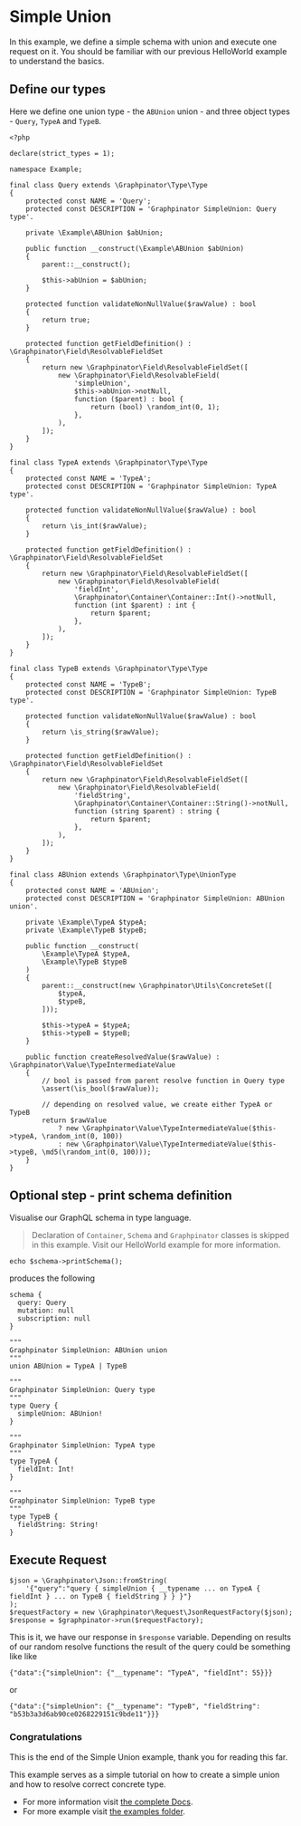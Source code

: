 # Simple Union

In this example, we define a simple schema with union and execute one request on it.
You should be familiar with our previous HelloWorld example to understand the basics.

## Define our types

Here we define one union type - the `ABUnion` union - and three object types - `Query`, `TypeA` and `TypeB`.

```
<?php

declare(strict_types = 1);

namespace Example;

final class Query extends \Graphpinator\Type\Type
{
    protected const NAME = 'Query';
    protected const DESCRIPTION = 'Graphpinator SimpleUnion: Query type'.

    private \Example\ABUnion $abUnion;
    
    public function __construct(\Example\ABUnion $abUnion) 
    {
        parent::__construct();
    
        $this->abUnion = $abUnion;
    }

    protected function validateNonNullValue($rawValue) : bool
    {
        return true;
    }

    protected function getFieldDefinition() : \Graphpinator\Field\ResolvableFieldSet
    {
        return new \Graphpinator\Field\ResolvableFieldSet([
            new \Graphpinator\Field\ResolvableField(
                'simpleUnion',
                $this->abUnion->notNull,
                function ($parent) : bool {
                    return (bool) \random_int(0, 1);
                },
            ),
        ]);
    }
}

final class TypeA extends \Graphpinator\Type\Type
{
    protected const NAME = 'TypeA';
    protected const DESCRIPTION = 'Graphpinator SimpleUnion: TypeA type'.

    protected function validateNonNullValue($rawValue) : bool
    {
        return \is_int($rawValue);
    }

    protected function getFieldDefinition() : \Graphpinator\Field\ResolvableFieldSet
    {
        return new \Graphpinator\Field\ResolvableFieldSet([
            new \Graphpinator\Field\ResolvableField(
                'fieldInt',
                \Graphpinator\Container\Container::Int()->notNull,
                function (int $parent) : int {
                    return $parent;
                },
            ),
        ]);
    }
}

final class TypeB extends \Graphpinator\Type\Type
{
    protected const NAME = 'TypeB';
    protected const DESCRIPTION = 'Graphpinator SimpleUnion: TypeB type'.

    protected function validateNonNullValue($rawValue) : bool
    {
        return \is_string($rawValue);
    }

    protected function getFieldDefinition() : \Graphpinator\Field\ResolvableFieldSet
    {
        return new \Graphpinator\Field\ResolvableFieldSet([
            new \Graphpinator\Field\ResolvableField(
                'fieldString',
                \Graphpinator\Container\Container::String()->notNull,
                function (string $parent) : string {
                    return $parent;
                },
            ),
        ]);
    }
}

final class ABUnion extends \Graphpinator\Type\UnionType
{
    protected const NAME = 'ABUnion';
    protected const DESCRIPTION = 'Graphpinator SimpleUnion: ABUnion union'.

    private \Example\TypeA $typeA;
    private \Example\TypeB $typeB;

    public function __construct(
        \Example\TypeA $typeA,
        \Example\TypeB $typeB
    )
    {
        parent::__construct(new \Graphpinator\Utils\ConcreteSet([
            $typeA,
            $typeB,
        ]));

        $this->typeA = $typeA;
        $this->typeB = $typeB;
    }

    public function createResolvedValue($rawValue) : \Graphpinator\Value\TypeIntermediateValue
    {
        // bool is passed from parent resolve function in Query type
        \assert(\is_bool($rawValue));

        // depending on resolved value, we create either TypeA or TypeB
        return $rawValue
            ? new \Graphpinator\Value\TypeIntermediateValue($this->typeA, \random_int(0, 100))
            : new \Graphpinator\Value\TypeIntermediateValue($this->typeB, \md5(\random_int(0, 100)));
    }
}
```

## Optional step - print schema definition

Visualise our GraphQL schema in type language.

> Declaration of `Container`, `Schema` and `Graphpinator` classes is skipped in this example. Visit our HelloWorld example for more information.

```
echo $schema->printSchema();
```

produces the following

```
schema {
  query: Query
  mutation: null
  subscription: null
}

"""
Graphpinator SimpleUnion: ABUnion union
"""
union ABUnion = TypeA | TypeB

"""
Graphpinator SimpleUnion: Query type
"""
type Query {
  simpleUnion: ABUnion!
}

"""
Graphpinator SimpleUnion: TypeA type
"""
type TypeA {
  fieldInt: Int!
}

"""
Graphpinator SimpleUnion: TypeB type
"""
type TypeB {
  fieldString: String!
}
```

## Execute Request

```
$json = \Graphpinator\Json::fromString(
    '{"query":"query { simpleUnion { __typename ... on TypeA { fieldInt } ... on TypeB { fieldString } } }"}
);
$requestFactory = new \Graphpinator\Request\JsonRequestFactory($json);
$response = $graphpinator->run($requestFactory);
```

This is it, we have our response in `$response` variable. Depending on results of our random resolve functions the result of the query could be something like like

```
{"data":{"simpleUnion": {"__typename": "TypeA", "fieldInt": 55}}}
```

or

```
{"data":{"simpleUnion": {"__typename": "TypeB", "fieldString": "b53b3a3d6ab90ce0268229151c9bde11"}}}
```

### Congratulations

This is the end of the Simple Union example, thank you for reading this far.

This example serves as a simple tutorial on how to create a simple union and how to resolve correct concrete type. 
- For more information visit [the complete Docs](https://github.com/infinityloop-dev/graphpinator/blob/master/docs/README.md).
- For more example visit [the examples folder](https://github.com/infinityloop-dev/graphpinator/blob/master/docs/examples).

